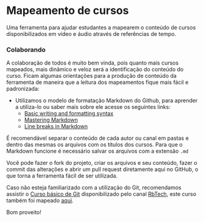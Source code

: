 # Mapeamento de cursos

Uma ferramenta para ajudar estudantes a mapearem o conteúdo de cursos disponibilizados em vídeo e áudio através de referências de tempo.

### Colaborando

A colaboração de todos é muito bem vinda, pois quanto mais cursos mapeados, mais dinâmico e veloz será a identificação do conteúdo do curso. Ficam algumas orientações para a produção de conteúdo da ferramenta de maneira que a leitura dos mapeamentos fique mais fácil e padronizada:  

- Utilizamos o modelo de formatação Markdown do Github, para aprender a utiliza-lo ou saber mais sobre ele acesse os seguintes links:
  - [Basic writing and formatting syntax](https://help.github.com/articles/basic-writing-and-formatting-syntax/)
  - [Mastering Markdown](https://guides.github.com/features/mastering-markdown/)
  - [Line breaks in Markdown](https://gist.github.com/shaunlebron/746476e6e7a4d698b373)
  
É recomendável separar o conteúdo de cada autor ou canal em pastas e dentro das mesmas os arquivos com os títulos dos cursos. Para que o Markdown funcione é necessário salvar os arquivos com a extensão `.md`  

Você pode fazer o fork do projeto, criar os arquivos e seu conteúdo, fazer o commit das alterações e abrir um pull request diretamente aqui no GitHub, o que torna a ferramenta fácil de ser utilizada.

Caso não esteja familiarizado com a utilização do Git, recomendamos assistir o [Curso básico de Git](https://www.youtube.com/watch?v=WVLhm1AMeYE&list=PLInBAd9OZCzzHBJjLFZzRl6DgUmOeG3H0) disponibilizado pelo canal [RbTech](https://www.youtube.com/channel/UCVEa_x1n5FwWrxH00MrDPzQ), este curso também foi mapeado [aqui](https://github.com/Braytiner/MapeamentoCursos/blob/master/rbtech/Curso%20b%C3%A1sico%20de%20Git.md#aula-1).

Bom proveito!
